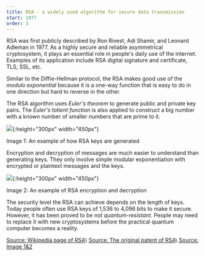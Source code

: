 ```yaml
---
title: RSA - a widely used algorithm for secure data transmission
start: 1977
order: 3
---
```


RSA was first publicly described by Ron Rivest, Adi Shamir, and Leonard Adleman in 1977.  As a highly secure and reliable asymmetrical cryptosystem, it plays an essential role in people's daily use of the internet. Examples of its application include RSA digital signature and certificate, TLS, SSL, etc. 

Similar to the Diffie-Hellman protocol, the RSA makes good use of the _modulo exponential_ because it is a one-way function that is easy to do in one direction but hard to reverse in the other.  

The RSA algorithm uses _Euler's theorem_ to generate public and private key pairs. The _Euler's totient function_ is also applied to construct a big number with a known number of smaller numbers that are prime to it.

![](https://ae04.alicdn.com/kf/U730ccab0ff604702807e7f3238bf980co.png){:height="300px" width="450px"}

Image 1: An example of how RSA keys are generated

Encryption and decryption of messages are much easier to understand than generating keys. They only involve simple modular exponentiation with encrypted or plaintext messages and the keys. 

![](https://ae03.alicdn.com/kf/U331252f558da4f0f86e52522eadf132aw.png){:height="300px" width="450px"}

Image 2: An example of RSA encryption and decryption

The security level the RSA can achieve depends on the length of keys. Today people often use RSA keys of 1,536 to 4,096 bits to make it secure. However, it has been proved to be not _quantum-resistant_. People may need to replace it with new cryptosystems before the practical quantum computer becomes a reality.


[Source: Wikipedia page of _RSA_](https://en.wikipedia.org/wiki/RSA_(cryptosystem)#Security_and_practical_considerations)\\
[Source: The original patent of RSA](https://patents.google.com/patent/US4405829)\\
[Source: Image 1&2](https://www.bilibili.com/video/BV14y4y1272w?from=search&seid=12112992112251625934)
